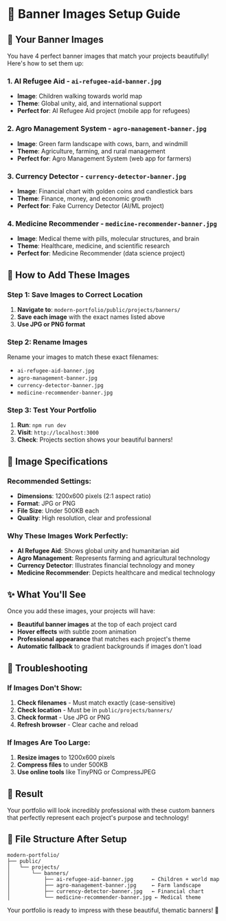 # 🎨 Banner Images Setup Guide

## 📸 Your Banner Images

You have 4 perfect banner images that match your projects beautifully! Here's how to set them up:

### 1. **AI Refugee Aid** - `ai-refugee-aid-banner.jpg`
- **Image**: Children walking towards world map
- **Theme**: Global unity, aid, and international support
- **Perfect for**: AI Refugee Aid project (mobile app for refugees)

### 2. **Agro Management System** - `agro-management-banner.jpg`
- **Image**: Green farm landscape with cows, barn, and windmill
- **Theme**: Agriculture, farming, and rural management
- **Perfect for**: Agro Management System (web app for farmers)

### 3. **Currency Detector** - `currency-detector-banner.jpg`
- **Image**: Financial chart with golden coins and candlestick bars
- **Theme**: Finance, money, and economic growth
- **Perfect for**: Fake Currency Detector (AI/ML project)

### 4. **Medicine Recommender** - `medicine-recommender-banner.jpg`
- **Image**: Medical theme with pills, molecular structures, and brain
- **Theme**: Healthcare, medicine, and scientific research
- **Perfect for**: Medicine Recommender (data science project)

## 🚀 How to Add These Images

### Step 1: Save Images to Correct Location
1. **Navigate to**: `modern-portfolio/public/projects/banners/`
2. **Save each image** with the exact names listed above
3. **Use JPG or PNG format**

### Step 2: Rename Images
Rename your images to match these exact filenames:
- `ai-refugee-aid-banner.jpg`
- `agro-management-banner.jpg`
- `currency-detector-banner.jpg`
- `medicine-recommender-banner.jpg`

### Step 3: Test Your Portfolio
1. **Run**: `npm run dev`
2. **Visit**: `http://localhost:3000`
3. **Check**: Projects section shows your beautiful banners!

## 🎯 Image Specifications

### Recommended Settings:
- **Dimensions**: 1200x600 pixels (2:1 aspect ratio)
- **Format**: JPG or PNG
- **File Size**: Under 500KB each
- **Quality**: High resolution, clear and professional

### Why These Images Work Perfectly:
- **AI Refugee Aid**: Shows global unity and humanitarian aid
- **Agro Management**: Represents farming and agricultural technology
- **Currency Detector**: Illustrates financial technology and money
- **Medicine Recommender**: Depicts healthcare and medical technology

## ✨ What You'll See

Once you add these images, your projects will have:
- **Beautiful banner images** at the top of each project card
- **Hover effects** with subtle zoom animation
- **Professional appearance** that matches each project's theme
- **Automatic fallback** to gradient backgrounds if images don't load

## 🔧 Troubleshooting

### If Images Don't Show:
1. **Check filenames** - Must match exactly (case-sensitive)
2. **Check location** - Must be in `public/projects/banners/`
3. **Check format** - Use JPG or PNG
4. **Refresh browser** - Clear cache and reload

### If Images Are Too Large:
1. **Resize images** to 1200x600 pixels
2. **Compress files** to under 500KB
3. **Use online tools** like TinyPNG or CompressJPEG

## 🎉 Result

Your portfolio will look incredibly professional with these custom banners that perfectly represent each project's purpose and technology!

## 📁 File Structure After Setup
```
modern-portfolio/
├── public/
│   └── projects/
│       └── banners/
│           ├── ai-refugee-aid-banner.jpg      ← Children + world map
│           ├── agro-management-banner.jpg     ← Farm landscape
│           ├── currency-detector-banner.jpg   ← Financial chart
│           └── medicine-recommender-banner.jpg ← Medical theme
```

Your portfolio is ready to impress with these beautiful, thematic banners! 🚀
